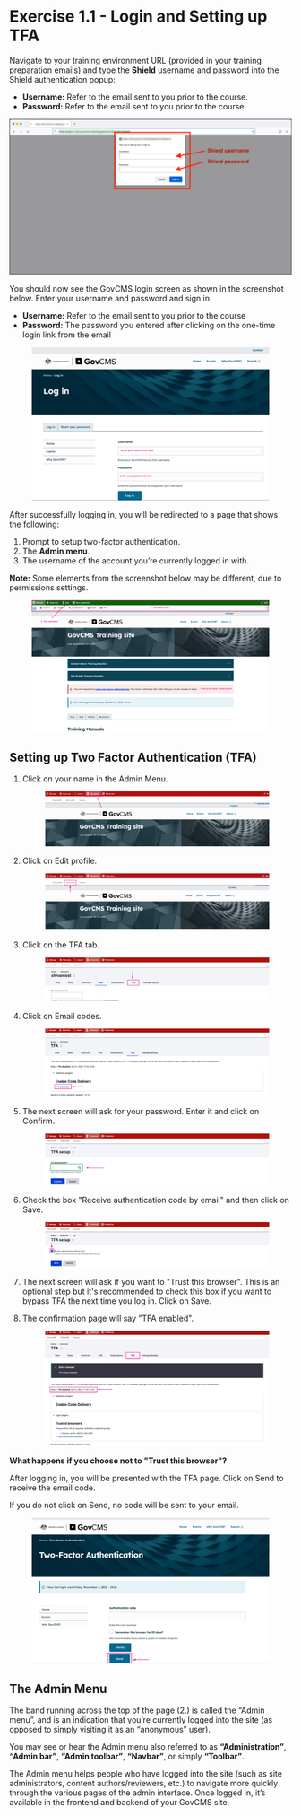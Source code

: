 # Exercise 1.1 - Login and Setting up TFA

Navigate to your training environment URL (provided in your training preparation emails) and type the **Shield** username and password into the Shield authentication popup:

* **Username:** Refer to the email sent to you prior to the course.
* **Password:** Refer to the email sent to you prior to the course.

![Image of shield pop-up](../.gitbook/assets/Unit-1-Shield-Login-2.png)

You should now see the GovCMS login screen as shown in the screenshot below. Enter your username and password and sign in.

* **Username:** Refer to the email sent to you prior to the course
* **Password:** The password you entered after clicking on the one-time login link from the email

<figure><img src="../.gitbook/assets/image (3) (1) (1) (1) (1) (1) (1) (1).png" alt=""><figcaption></figcaption></figure>

After successfully logging in, you will be redirected to a page that shows the following:

1. Prompt to setup two-factor authentication.
2. The **Admin menu**.
3. The username of the account you’re currently logged in with.

**Note:** Some elements from the screenshot below may be different, due to permissions settings.

<figure><img src="../.gitbook/assets/image (4) (1) (1) (1) (1).png" alt=""><figcaption></figcaption></figure>

## Setting up Two Factor Authentication (TFA)

1.  Click on your name in the Admin Menu.

    <figure><img src="../.gitbook/assets/image (5) (1) (1).png" alt=""><figcaption></figcaption></figure>
2.  Click on Edit profile.

    <figure><img src="../.gitbook/assets/image (6) (1).png" alt=""><figcaption></figcaption></figure>
3.  Click on the TFA tab.

    <figure><img src="../.gitbook/assets/image (7) (1).png" alt=""><figcaption></figcaption></figure>
4.  Click on Email codes.

    <figure><img src="../.gitbook/assets/image (8) (1).png" alt=""><figcaption></figcaption></figure>


5.  The next screen will ask for your password. Enter it and click on Confirm.

    <figure><img src="../.gitbook/assets/image (9) (1).png" alt=""><figcaption></figcaption></figure>


6.  Check the box "Receive authentication code by email" and then click on Save.

    <figure><img src="../.gitbook/assets/image (10) (1).png" alt=""><figcaption></figcaption></figure>


7. The next screen will ask if you want to "Trust this browser". This is an optional step but it's recommended to check this box if you want to bypass TFA the next time you log in. Click on Save.
8.  The confirmation page will say "TFA enabled".

    <figure><img src="../.gitbook/assets/image (11) (1).png" alt=""><figcaption></figcaption></figure>



**What happens if you choose not to "Trust this browser"?**

After logging in, you will be presented with the TFA page. Click on Send to receive the email code.&#x20;

If you do not click on Send, no code will be sent to your email.

<figure><img src="../.gitbook/assets/image (12) (1).png" alt=""><figcaption></figcaption></figure>

## The Admin Menu

The band running across the top of the page (2.) is called the “Admin menu”, and is an indication that you’re currently logged into the site (as opposed to simply visiting it as an “anonymous” user).

You may see or hear the Admin menu also referred to as **“Administration”**, **“Admin bar”**, **“Admin toolbar”**, **“Navbar”**, or simply **“Toolbar”**.

The Admin menu helps people who have logged into the site (such as site administrators, content authors/reviewers, etc.) to navigate more quickly through the various pages of the admin interface. Once logged in, it’s available in the frontend and backend of your GovCMS site.

